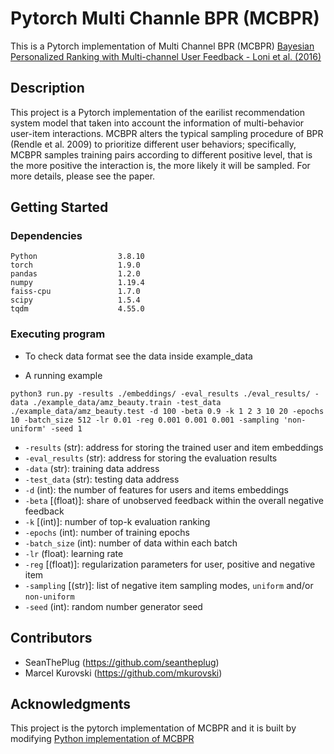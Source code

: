 # Pytorch Multi Channle BPR (MCBPR)

This is a Pytorch implementation of Multi Channel BPR (MCBPR)
[Bayesian Personalized Ranking with Multi-channel User Feedback - Loni et al. (2016)](https://dl.acm.org/doi/pdf/10.1145/2959100.2959163)

## Description

This project is a Pytorch implementation of the earilist recommendation system model that taken into account the information of multi-behavior user-item interactions. MCBPR alters the typical sampling procedure of BPR (Rendle et al. 2009) to prioritize different user behaviors; specifically, MCBPR samples training pairs according to different positive level, that is the more positive the interaction is, the more likely it will be sampled. For more details, please see the paper.

## Getting Started

### Dependencies
```
Python                  3.8.10
torch                   1.9.0
pandas                  1.2.0
numpy                   1.19.4
faiss-cpu               1.7.0
scipy                   1.5.4
tqdm                    4.55.0
```

### Executing program

* To check data format see the data inside example_data 

* A running example
```
python3 run.py -results ./embeddings/ -eval_results ./eval_results/ -data ./example_data/amz_beauty.train -test_data ./example_data/amz_beauty.test -d 100 -beta 0.9 -k 1 2 3 10 20 -epochs 10 -batch_size 512 -lr 0.01 -reg 0.001 0.001 0.001 -sampling 'non-uniform' -seed 1
```

* `-results` (str): address for storing the trained user and item embeddings
* `-eval_results` (str): address for storing the evaluation results
* `-data` (str): training data address
* `-test_data` (str): testing data address
* `-d` (int): the number of features for users and items embeddings
* `-beta` [(float)]: share of unobserved feedback within the overall negative feedback
* `-k` [(int)]: number of top-k evaluation ranking
* `-epochs` (int): number of training epochs
* `-batch_size` (int): number of data within each batch
* `-lr` (float): learning rate
* `-reg` [(float)]: regularization parameters for user, positive and negative item
* `-sampling` [(str)]: list of negative item sampling modes, `uniform` and/or `non-uniform`
* `-seed` (int): random number generator seed

## Contributors


* SeanThePlug (https://github.com/seantheplug)
* Marcel Kurovski (https://github.com/mkurovski)

## Acknowledgments

This project is the pytorch implementation of MCBPR and it is built by modifying [Python implementation of MCBPR](https://github.com/mkurovski/multi_channel_bpr#bayesian-personalized-ranking-with-multi-channel-user-feedback---loni-et-al-2016)
